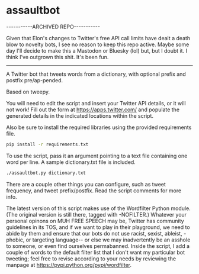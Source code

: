 # assaultbot
-----------ARCHIVED REPO-----------

Given that Elon's changes to Twitter's free API call limits have dealt a death blow to novelty bots, I see no reason to keep this repo active.
Maybe some day I'll decide to make this a Mastodon or Bluesky (lol) but, but I doubt it. I think I've outgrown this shit.
It's been fun.

--------------------------------------------------
A Twitter bot that tweets words from a dictionary, with optional prefix and postfix pre/ap-pended.

Based on tweepy.

You will need to edit the script and insert your Twitter API details, or it will not work! Fill out the form at https://apps.twitter.com/ and populate the generated details in the indicated locations within the script.

Also be sure to install the required libraries using the provided requirements file.

```bash
pip install -r requirements.txt
```

To use the script, pass it an argument pointing to a text file containing one word per line. A sample dictionary.txt file is included.

```bash
./assaultbot.py dictionary.txt
```

There are a couple other things you can configure, such as tweet frequency, and tweet prefix/postfix. Read the script comments for more info.

The latest version of this script makes use of the Wordfilter Python module. (The original version is still there, tagged with -NOFILTER.) Whatever your personal opinons on MUH FREE SPEECH may be, Twitter has community guidelines in its TOS, and if we want to play in their playground, we need to abide by them and ensure that our bots do not use racist, sexist, ableist, -phobic, or targeting language-- or else we may inadvertently be an asshole to someone, or even find ourselves permabanned. Inside the script, I add a couple of words to the default filter list that I don't want my particular bot tweeting; feel free to revise according to your needs by reviewing the manpage at https://pypi.python.org/pypi/wordfilter.
